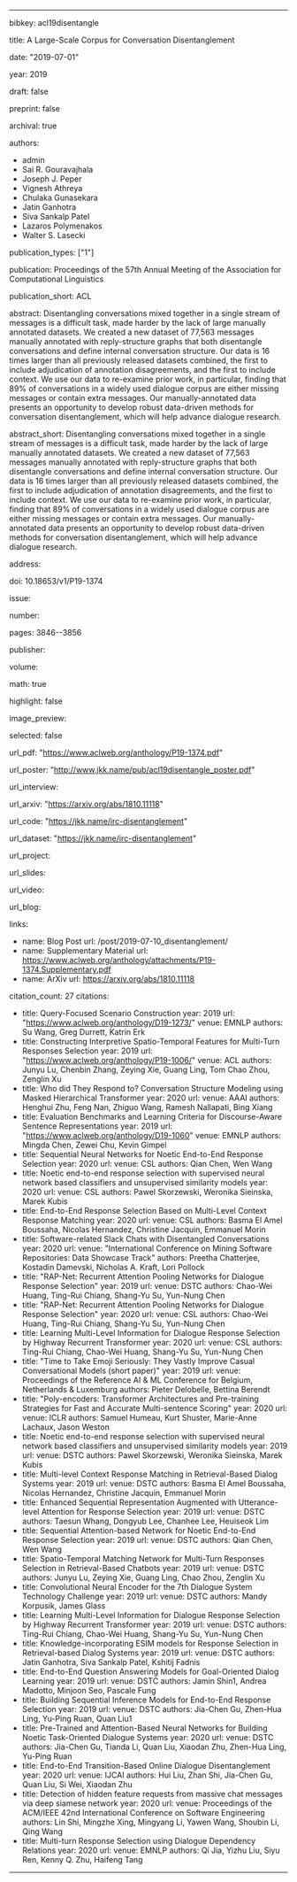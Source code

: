 ---

bibkey: acl19disentangle

title: A Large-Scale Corpus for Conversation Disentanglement

date: "2019-07-01"

year: 2019

draft: false

preprint: false

archival: true

authors: 
- admin
- Sai R. Gouravajhala
- Joseph J. Peper
- Vignesh Athreya
- Chulaka Gunasekara
- Jatin Ganhotra
- Siva Sankalp Patel
- Lazaros Polymenakos
- Walter S. Lasecki

publication_types: ["1"]

publication: Proceedings of the 57th Annual Meeting of the Association for Computational Linguistics

publication_short: ACL

abstract: Disentangling conversations mixed together in a single stream of messages is a difficult task, made harder by the lack of large manually annotated datasets. We created a new dataset of 77,563 messages manually annotated with reply-structure graphs that both disentangle conversations and define internal conversation structure. Our data is 16 times larger than all previously released datasets combined, the first to include adjudication of annotation disagreements, and the first to include context. We use our data to re-examine prior work, in particular, finding that 89% of conversations in a widely used dialogue corpus are either missing messages or contain extra messages. Our manually-annotated data presents an opportunity to develop robust data-driven methods for conversation disentanglement, which will help advance dialogue research.

abstract_short: Disentangling conversations mixed together in a single stream of messages is a difficult task, made harder by the lack of large manually annotated datasets. We created a new dataset of 77,563 messages manually annotated with reply-structure graphs that both disentangle conversations and define internal conversation structure. Our data is 16 times larger than all previously released datasets combined, the first to include adjudication of annotation disagreements, and the first to include context. We use our data to re-examine prior work, in particular, finding that 89% of conversations in a widely used dialogue corpus are either missing messages or contain extra messages. Our manually-annotated data presents an opportunity to develop robust data-driven methods for conversation disentanglement, which will help advance dialogue research.

address: 

doi: 10.18653/v1/P19-1374

issue: 

number: 

pages: 3846--3856

publisher: 

volume: 

math: true

highlight: false

image_preview: 

selected: false

url_pdf: "https://www.aclweb.org/anthology/P19-1374.pdf"

url_poster: "http://www.jkk.name/pub/acl19disentangle_poster.pdf"

url_interview: 

url_arxiv: "https://arxiv.org/abs/1810.11118"

url_code: "https://jkk.name/irc-disentanglement"

url_dataset: "https://jkk.name/irc-disentanglement"

url_project: 

url_slides: 

url_video: 

url_blog: 

links: 
- name: Blog Post
  url: /post/2019-07-10_disentanglement/
- name: Supplementary Material
  url: https://www.aclweb.org/anthology/attachments/P19-1374.Supplementary.pdf
- name: ArXiv
  url: https://arxiv.org/abs/1810.11118

citation_count: 27
citations:
- title: Query-Focused Scenario Construction
  year: 2019
  url: "https://www.aclweb.org/anthology/D19-1273/"
  venue: EMNLP
  authors: Su Wang, Greg Durrett, Katrin Erk
- title: Constructing Interpretive Spatio-Temporal Features for Multi-Turn Responses Selection
  year: 2019
  url: "https://www.aclweb.org/anthology/P19-1006/"
  venue: ACL
  authors: Junyu Lu, Chenbin Zhang, Zeying Xie, Guang Ling, Tom Chao Zhou, Zenglin Xu
- title: Who did They Respond to? Conversation Structure Modeling using Masked Hierarchical Transformer
  year: 2020
  url: 
  venue: AAAI
  authors: Henghui Zhu, Feng Nan, Zhiguo Wang, Ramesh Nallapati, Bing Xiang
- title: Evaluation Benchmarks and Learning Criteria for Discourse-Aware Sentence Representations
  year: 2019
  url: "https://www.aclweb.org/anthology/D19-1060"
  venue: EMNLP
  authors: Mingda Chen, Zewei Chu, Kevin Gimpel
- title: Sequential Neural Networks for Noetic End-to-End Response Selection
  year: 2020
  url: 
  venue: CSL
  authors: Qian Chen, Wen Wang
- title: Noetic end-to-end response selection with supervised neural network based classifiers and unsupervised similarity models
  year: 2020
  url: 
  venue: CSL
  authors: Pawel Skorzewski, Weronika Sieinska, Marek Kubis
- title: End-to-End Response Selection Based on Multi-Level Context Response Matching
  year: 2020
  url: 
  venue: CSL
  authors: Basma El Amel Boussaha, Nicolas Hernandez, Christine Jacquin, Emmanuel Morin
- title: Software-related Slack Chats with Disentangled Conversations
  year: 2020
  url: 
  venue: "International Conference on Mining Software Repositories: Data Showcase Track"
  authors: Preetha Chatterjee, Kostadin Damevski, Nicholas A. Kraft, Lori Pollock
- title: "RAP-Net: Recurrent Attention Pooling Networks for Dialogue Response Selection"
  year: 2019
  url: 
  venue: DSTC
  authors: Chao-Wei Huang, Ting-Rui Chiang, Shang-Yu Su, Yun-Nung Chen
- title: "RAP-Net: Recurrent Attention Pooling Networks for Dialogue Response Selection"
  year: 2020
  url: 
  venue: CSL
  authors: Chao-Wei Huang, Ting-Rui Chiang, Shang-Yu Su, Yun-Nung Chen
- title: Learning Multi-Level Information for Dialogue Response Selection by Highway Recurrent Transformer
  year: 2020
  url: 
  venue: CSL
  authors: Ting-Rui Chiang, Chao-Wei Huang, Shang-Yu Su, Yun-Nung Chen
- title: "Time to Take Emoji Seriously: They Vastly Improve Casual Conversational Models (short paper)"
  year: 2019
  url: 
  venue: Proceedings of the Reference AI & ML Conference for Belgium, Netherlands & Luxemburg
  authors: Pieter Delobelle, Bettina Berendt
- title: "Poly-encoders: Transformer Architectures and Pre-training Strategies for Fast and Accurate Multi-sentence Scoring"
  year: 2020
  url: 
  venue: ICLR
  authors: Samuel Humeau, Kurt Shuster, Marie-Anne Lachaux, Jason Weston
- title: Noetic end-to-end response selection with supervised neural network based classifiers and unsupervised similarity models
  year: 2019
  url: 
  venue: DSTC
  authors: Pawel Skorzewski, Weronika Sieinska, Marek Kubis
- title: Multi-level Context Response Matching in Retrieval-Based Dialog Systems
  year: 2019
  url: 
  venue: DSTC
  authors: Basma El Amel Boussaha, Nicolas Hernandez, Christine Jacquin, Emmanuel Morin
- title: Enhanced Sequential Representation Augmented with Utterance-level Attention for Response Selection
  year: 2019
  url: 
  venue: DSTC
  authors: Taesun Whang, Dongyub Lee, Chanhee Lee, Heuiseok Lim
- title: Sequential Attention-based Network for Noetic End-to-End Response Selection
  year: 2019
  url: 
  venue: DSTC
  authors: Qian Chen, Wen Wang
- title: Spatio-Temporal Matching Network for Multi-Turn Responses Selection in Retrieval-Based Chatbots
  year: 2019
  url: 
  venue: DSTC
  authors: Junyu Lu, Zeying Xie, Guang Ling, Chao Zhou, Zenglin Xu
- title: Convolutional Neural Encoder for the 7th Dialogue System Technology Challenge
  year: 2019
  url: 
  venue: DSTC
  authors: Mandy Korpusik, James Glass
- title: Learning Multi-Level Information for Dialogue Response Selection by Highway Recurrent Transformer
  year: 2019
  url: 
  venue: DSTC
  authors: Ting-Rui Chiang, Chao-Wei Huang, Shang-Yu Su, Yun-Nung Chen
- title: Knowledge-incorporating ESIM models for Response Selection in Retrieval-based Dialog Systems
  year: 2019
  url: 
  venue: DSTC
  authors: Jatin Ganhotra, Siva Sankalp Patel, Kshitij Fadnis
- title: End-to-End Question Answering Models for Goal-Oriented Dialog Learning
  year: 2019
  url: 
  venue: DSTC
  authors: Jamin Shin1, Andrea Madotto, Minjoon Seo, Pascale Fung
- title: Building Sequential Inference Models for End-to-End Response Selection
  year: 2019
  url: 
  venue: DSTC
  authors: Jia-Chen Gu, Zhen-Hua Ling, Yu-Ping Ruan, Quan Liu1
- title: Pre-Trained and Attention-Based Neural Networks for Building Noetic Task-Oriented Dialogue Systems
  year: 2020
  url: 
  venue: DSTC
  authors: Jia-Chen Gu, Tianda Li, Quan Liu, Xiaodan Zhu, Zhen-Hua Ling, Yu-Ping Ruan
- title: End-to-End Transition-Based Online Dialogue Disentanglement
  year: 2020
  url: 
  venue: IJCAI
  authors: Hui Liu, Zhan Shi, Jia-Chen Gu, Quan Liu, Si Wei, Xiaodan Zhu
- title: Detection of hidden feature requests from massive chat messages via deep siamese network
  year: 2020
  url: 
  venue: Proceedings of the ACM/IEEE 42nd International Conference on Software Engineering
  authors: Lin Shi, Mingzhe Xing, Mingyang Li, Yawen Wang, Shoubin Li, Qing Wang
- title: Multi-turn Response Selection using Dialogue Dependency Relations
  year: 2020
  url: 
  venue: EMNLP
  authors: Qi Jia, Yizhu Liu, Siyu Ren, Kenny Q. Zhu, Haifeng Tang


---